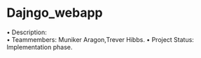 # Dajngo_webapp
  • Description:  
  • Teammembers: Muniker Aragon,Trever Hibbs.
  • Project Status: Implementation phase. 

